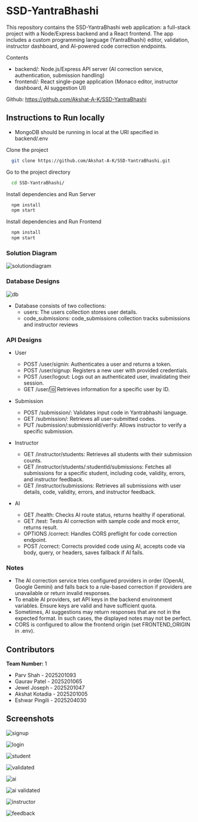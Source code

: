 ﻿# SSD-YantraBhashi

This repository contains the SSD-YantraBhashi web application: a full-stack project with a Node/Express backend and a React frontend. The app includes a custom programming language (YantraBhashi) editor, validation, instructor dashboard, and AI-powered code correction endpoints.

Contents
- backend/: Node.js/Express API server (AI correction service, authentication, submission handling)
- frontend/: React single-page application (Monaco editor, instructor dashboard, AI suggestion UI)

Github: https://github.com/Akshat-A-K/SSD-YantraBhashi

## Instructions to Run locally

* MongoDB should be running in local at the URI specified in backend/.env

Clone the project

```bash
  git clone https://github.com/Akshat-A-K/SSD-YantraBhashi.git
```

Go to the project directory

```bash
  cd SSD-YantraBhashi/
```

Install dependencies and Run Server

```bash
  npm install
  npm start
```

Install dependencies and Run Frontend

```bash
  npm install
  npm start
```

### Solution Diagram

![solutiondiagram](https://github.com/user-attachments/assets/dfb47c44-733f-4784-93b4-ddfd8a8d273e)

### Database Designs

![db](https://github.com/user-attachments/assets/353ea63b-36ea-496b-90ad-21ee2b22f286)

- Database consists of two collections: 
	- users: The users collection stores user details.
	- code_submissions: code_submissions collection tracks submissions and instructor reviews


### API Designs

- User

	- POST /user/signin: Authenticates a user and returns a token.
	- POST /user/signup: Registers a new user with provided credentials.
	- POST /user/logout: Logs out an authenticated user, invalidating their session.
	- GET /user/:id: Retrieves information for a specific user by ID.

- Submission

	- POST /submission/: Validates input code in Yantrabhashi language.
	- GET /submission/: Retrieves all user-submitted codes.
	- PUT /submission/:submissionId/verify: Allows instructor to verify a specific submission.

- Instructor

	- GET /instructor/students: Retrieves all students with their submission counts.
	- GET /instructor/students/:studentId/submissions: Fetches all submissions for a specific student, including code, validity, errors, and instructor feedback.
	- GET /instructor/submissions: Retrieves all submissions with user details, code, validity, errors, and instructor feedback.

- AI

	- GET /health: Checks AI route status, returns healthy if operational.
	- GET /test: Tests AI correction with sample code and mock error, returns result.
	- OPTIONS /correct: Handles CORS preflight for code correction endpoint.
	- POST /correct: Corrects provided code using AI, accepts code via body, query, or headers, saves fallback if AI fails.

### Notes
- The AI correction service tries configured providers in order (OpenAI, Google Gemini) and falls back to a rule-based correction if providers are unavailable or return invalid responses.
- To enable AI providers, set API keys in the backend environment variables. Ensure keys are valid and have sufficient quota.
- Sometimes, AI suggestions may return responses that are not in the expected format. In such cases, the displayed notes may not be perfect.
- CORS is configured to allow the frontend origin (set FRONTEND_ORIGIN in .env).


## Contributors

**Team Number:** 1

- Parv Shah - 2025201093
- Gaurav Patel - 2025201065
- Jewel Joseph - 2025201047
- Akshat Kotadia - 2025201005
- Eshwar Pingili - 2025204030


## Screenshots

![signup](https://github.com/user-attachments/assets/1fb31a7f-c11c-40e5-abba-e70de407ed4d)

![login](https://github.com/user-attachments/assets/a565ea07-1713-424a-aa35-3ea5ac1128ff)

![student](https://github.com/user-attachments/assets/774d16c1-64bb-4cfe-bb7d-6c587df87244)

![validated](https://github.com/user-attachments/assets/ef2c18d1-c210-4024-8a4d-9b973f4d38bf)

![ai](https://github.com/user-attachments/assets/299b3a1f-eda8-4128-92ae-6b0d420adb95)

![ai validated](https://github.com/user-attachments/assets/e4ceddcb-3c9b-414e-a5d9-f61f464b4bfc)

![instructor](https://github.com/user-attachments/assets/93eb55c1-7898-4f2a-a7b4-0b14ceeb69d9)

![feedback](https://github.com/user-attachments/assets/1cec5d20-02e2-48b6-88e0-6afd6260a767)

